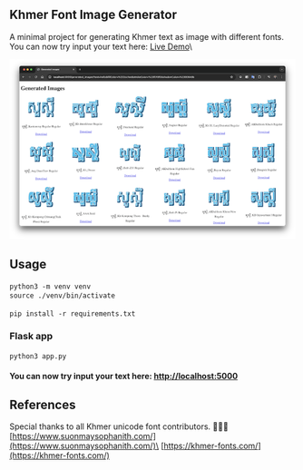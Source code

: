 ## Khmer Font Image Generator

A minimal project for generating Khmer text as image with different fonts.\
You can now try input your text here: [Live Demo](https://kimchheangheng.pythonanywhere.com/)\

![demo](https://raw.githubusercontent.com/KimchheangHeng/image_generator/main/assets/demo.png)

## Usage

```shell
python3 -m venv venv
source ./venv/bin/activate

pip install -r requirements.txt
```

### Flask app
```shell
python3 app.py
```
#### You can now try input your text here: [http://localhost:5000](http://localhost:5000)


## References

Special thanks to all Khmer unicode font contributors. 👏👏👏\
[https://www.suonmaysophanith.com/](https://www.suonmaysophanith.com/)\
[https://khmer-fonts.com/](https://khmer-fonts.com/)

